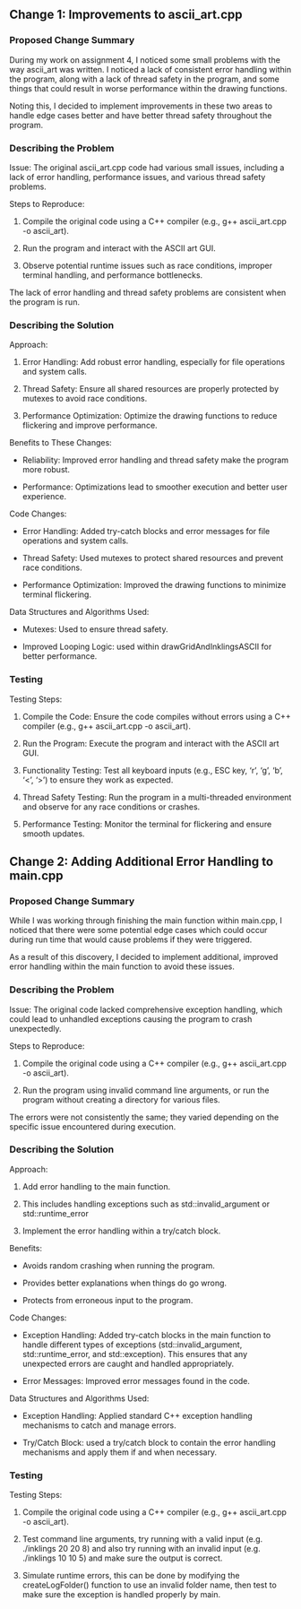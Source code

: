 ## Change 1: Improvements to ascii_art.cpp

### Proposed Change Summary

During my work on assignment 4, I noticed some small problems with the way ascii_art was written. I noticed a lack of consistent error handling within the program, along with a lack of thread safety in the program, and some things that could result in worse performance within the drawing functions.

Noting this, I decided to implement improvements in these two areas to handle edge cases better and have better thread safety throughout the program.

### Describing the Problem

Issue: The original ascii_art.cpp code had various small issues, including a lack of error handling, performance issues, and various thread safety problems.

Steps to Reproduce:

1. Compile the original code using a C++ compiler (e.g., g++ ascii_art.cpp -o ascii_art).

2. Run the program and interact with the ASCII art GUI.

3. Observe potential runtime issues such as race conditions, improper terminal handling, and performance bottlenecks.

The lack of error handling and thread safety problems are consistent when the program is run.

### Describing the Solution

Approach:

1. Error Handling: Add robust error handling, especially for file operations and system calls.

2. Thread Safety: Ensure all shared resources are properly protected by mutexes to avoid race conditions.

3. Performance Optimization: Optimize the drawing functions to reduce flickering and improve performance.

Benefits to These Changes:

- Reliability: Improved error handling and thread safety make the program more robust.

- Performance: Optimizations lead to smoother execution and better user experience.

Code Changes:

- Error Handling: Added try-catch blocks and error messages for file operations and system calls.

- Thread Safety: Used mutexes to protect shared resources and prevent race conditions.

- Performance Optimization: Improved the drawing functions to minimize terminal flickering.

Data Structures and Algorithms Used:

- Mutexes: Used to ensure thread safety.

- Improved Looping Logic: used within drawGridAndInklingsASCII for better performance.

### Testing

Testing Steps:

1. Compile the Code: Ensure the code compiles without errors using a C++ compiler (e.g., g++ ascii_art.cpp -o ascii_art).

2. Run the Program: Execute the program and interact with the ASCII art GUI.

3. Functionality Testing: Test all keyboard inputs (e.g., ESC key, ‘r’, ‘g’, ‘b’, ‘<’, ‘>’) to ensure they work as expected.

4. Thread Safety Testing: Run the program in a multi-threaded environment and observe for any race conditions or crashes.

5. Performance Testing: Monitor the terminal for flickering and ensure smooth updates.

## Change 2: Adding Additional Error Handling to main.cpp

### Proposed Change Summary

While I was working through finishing the main function within main.cpp, I noticed that there were some potential edge cases which could occur during run time that would cause problems if they were triggered.

As a result of this discovery, I decided to implement additional, improved error handling within the main function to avoid these issues.

### Describing the Problem

Issue: The original code lacked comprehensive exception handling, which could lead to unhandled exceptions causing the program to crash unexpectedly. 

Steps to Reproduce:

1. Compile the original code using a C++ compiler (e.g., g++ ascii_art.cpp -o ascii_art).

2. Run the program using invalid command line arguments, or run the program without creating a directory for various files.

The errors were not consistently the same; they varied depending on the specific issue encountered during execution.

### Describing the Solution

Approach: 

1. Add error handling to the main function.

2. This includes handling exceptions such as std::invalid_argument or std::runtime_error

3. Implement the error handling within a try/catch block.

Benefits:

- Avoids random crashing when running the program.

- Provides better explanations when things do go wrong.

- Protects from erroneous input to the program.

Code Changes:

- Exception Handling: Added try-catch blocks in the main function to handle different types of exceptions (std::invalid_argument, std::runtime_error, and std::exception). This ensures that any unexpected errors are caught and handled appropriately.

- Error Messages: Improved error messages found in the code.

Data Structures and Algorithms Used:

- Exception Handling: Applied standard C++ exception handling mechanisms to catch and manage errors.

- Try/Catch Block: used a try/catch block to contain the error handling mechanisms and apply them if and when necessary.

### Testing

Testing Steps:

1. Compile the original code using a C++ compiler (e.g., g++ ascii_art.cpp -o ascii_art).

2. Test command line arguments, try running with a valid input (e.g. ./inklings 20 20 8) and also try running with an invalid input (e.g. ./inklings 10 10 5) and make sure the output is correct.

3. Simulate runtime errors, this can be done by modifying the createLogFolder() function to use an invalid folder name, then test to make sure the exception is handled properly by main.